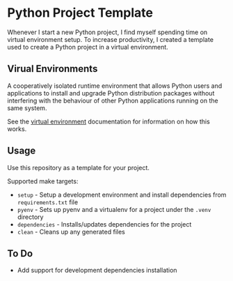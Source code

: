 # Python Project Template

Whenever I start a new Python project, I find myself spending time on virtual environment setup.
To increase productivity, I created a template used to create a Python project in a virtual environment.

## Virual Environments

A cooperatively isolated runtime environment that allows Python users and applications to install and upgrade Python distribution packages without interfering with the behaviour of other Python applications running on the same system.

See the [virtual environment] documentation for information on how this works.

## Usage

Use this repository as a template for your project.

Supported make targets:

- `setup` - Setup a development environment and install dependencies from `requirements.txt` file
- `pyenv` -  Sets up pyenv and a virtualenv for a project under the `.venv` directory
- `dependencies` - Installs/updates dependencies for the project
- `clean` - Cleans up any generated files


## To Do

- Add support for development dependencies installation


[virtual environment]: https://docs.python.org/3/tutorial/venv.html
